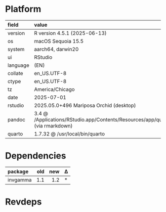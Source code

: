 # Platform

|field    |value                                                                                            |
|:--------|:------------------------------------------------------------------------------------------------|
|version  |R version 4.5.1 (2025-06-13)                                                                     |
|os       |macOS Sequoia 15.5                                                                               |
|system   |aarch64, darwin20                                                                                |
|ui       |RStudio                                                                                          |
|language |(EN)                                                                                             |
|collate  |en_US.UTF-8                                                                                      |
|ctype    |en_US.UTF-8                                                                                      |
|tz       |America/Chicago                                                                                  |
|date     |2025-07-01                                                                                       |
|rstudio  |2025.05.0+496 Mariposa Orchid (desktop)                                                          |
|pandoc   |3.4 @ /Applications/RStudio.app/Contents/Resources/app/quarto/bin/tools/aarch64/ (via rmarkdown) |
|quarto   |1.7.32 @ /usr/local/bin/quarto                                                                   |

# Dependencies

|package  | old| new|Δ  |
|:--------|---:|---:|:--|
|invgamma | 1.1| 1.2|*  |

# Revdeps

